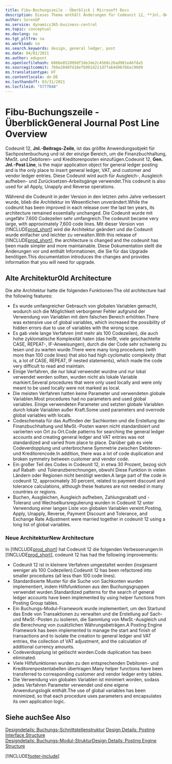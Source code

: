 ```yaml
---
title: Fibu-Buchungszeile - Überblick | Microsoft Docs
description: Dieses Thema enthält Änderungen für Codeunit 12, **Jnl.-Beitrags-Zeile**, welche das größte Anwendungsobjekt für Sachpostenbuchung ist und der einzige Bereich, um in der Finanzbuchhaltung MwSt. und Debitoren- und Kreditorenposten einzufügen.
author: SorenGP
ms.service: dynamics365-business-central
ms.topic: conceptual
ms.devlang: na
ms.tgt_pltfrm: na
ms.workload: na
ms.search.keywords: design, general ledger, post
ms.date: 04/01/2021
ms.author: edupont
ms.openlocfilehash: 6866e852899df3de3de2c4560c26ad981e46fda5
ms.sourcegitcommit: 766e2840fd16efb901d211d7fa64d96766ac99d9
ms.translationtype: HT
ms.contentlocale: de-DE
ms.lasthandoff: 03/31/2021
ms.locfileid: "5777848"
---
```

# <a name="general-journal-post-line-overview"></a><span data-ttu-id="3202b-103">Fibu-Buchungszeile - Überblick</span><span class="sxs-lookup"><span data-stu-id="3202b-103">General Journal Post Line Overview</span></span>
<span data-ttu-id="3202b-104">Codeunit 12, **Jnl.-Beitrags-Zeile**, ist das größte Anwendungsobjekt für Sachpostenbuchung und ist der einzige Bereich, um die Finanzbuchhaltung, MwSt. und Debitoren- und Kreditorenposten einzufügen.</span><span class="sxs-lookup"><span data-stu-id="3202b-104">Codeunit 12, **Gen. Jnl.-Post Line**, is the major application object for general ledger posting and is the only place to insert general ledger, VAT, and customer and vendor ledger entries.</span></span> <span data-ttu-id="3202b-105">Diese Codeunit wird auch für Ausgleich-, Ausgleich aufheben- und Zurücksetzen-Arbeitsgänge verwendet.</span><span class="sxs-lookup"><span data-stu-id="3202b-105">This codeunit is also used for all Apply, Unapply and Reverse operations.</span></span>  
  
<span data-ttu-id="3202b-106">Während die Codeunit in jeder Version in den letzten zehn Jahre verbessert wurde, blieb die Architektur im Wesentlichen unverändert.</span><span class="sxs-lookup"><span data-stu-id="3202b-106">While the codeunit has been improved in each release over the last ten years, its architecture remained essentially unchanged.</span></span> <span data-ttu-id="3202b-107">Die Codeunit wurde mit ungefähr 7.600 Codezeilen sehr umfangreich.</span><span class="sxs-lookup"><span data-stu-id="3202b-107">The codeunit became very large, with approximately 7,600 code lines.</span></span> <span data-ttu-id="3202b-108">Mit dieser Version von [!INCLUDE[prod_short](includes/prod_short.md)] wird die Architektur geändert und die Codeunit wurde einfacher und leichter zu verwalten.</span><span class="sxs-lookup"><span data-stu-id="3202b-108">With this release of [!INCLUDE[prod_short](includes/prod_short.md)], the architecture is changed and the codeunit has been made simpler and more maintainable.</span></span> <span data-ttu-id="3202b-109">Diese Dokumentation stellt die Änderungen vor und enthält Informationen, die Sie für das Upgrade benötigen.</span><span class="sxs-lookup"><span data-stu-id="3202b-109">This documentation introduces the changes and provides information that you will need for upgrade.</span></span>  
  
## <a name="old-architecture"></a><span data-ttu-id="3202b-110">Alte Architektur</span><span class="sxs-lookup"><span data-stu-id="3202b-110">Old Architecture</span></span>  
<span data-ttu-id="3202b-111">Die alte Architektur hatte die folgenden Funktionen:</span><span class="sxs-lookup"><span data-stu-id="3202b-111">The old architecture had the following features:</span></span>  
  
* <span data-ttu-id="3202b-112">Es wurde umfangreicher Gebrauch von globalen Variablen gemacht, wodurch sich die Möglichkeit verborgener Fehler aufgrund der Verwendung von Variablen mit dem falschen Bereich erhöhten.</span><span class="sxs-lookup"><span data-stu-id="3202b-112">There was extensive use of global variables, which increased the possibility of hidden errors due to use of variables with the wrong scope.</span></span>  
* <span data-ttu-id="3202b-113">Es gab viele lange Verfahren (mit mehr als 100 Codezeilen), die auch hohe zyklomatische Komplexität haten (das heißt, viele geschachtelte CASE, REPEAT-, IF-Anweisungen), durch die der Code sehr schwierig zu lesen und zu warten wurde.</span><span class="sxs-lookup"><span data-stu-id="3202b-113">There were many long procedures (with more than 100 code lines) that also had high cyclomatic complexity (that is, a lot of CASE, REPEAT, IF nested statements), which made the code very difficult to read and maintain.</span></span>  
* <span data-ttu-id="3202b-114">Einige Verfahren, die nur lokal verwendet wurdne und nur lokal verwendet werden sollten, wurden nicht als lokale Variable markiert.</span><span class="sxs-lookup"><span data-stu-id="3202b-114">Several procedures that were only used locally and were only meant to be used locally were not marked as local.</span></span>  
* <span data-ttu-id="3202b-115">Die meisten Verfahren hatten keine Parameter und verwendeten globale Variablen.</span><span class="sxs-lookup"><span data-stu-id="3202b-115">Most procedures had no parameters and used global variables.</span></span> <span data-ttu-id="3202b-116">Einige verwendeten Parameter und setzten globale Variablen durch lokale Variablen außer Kraft.</span><span class="sxs-lookup"><span data-stu-id="3202b-116">Some used parameters and overrode global variables with locals.</span></span>  
* <span data-ttu-id="3202b-117">Codeschemata für das Auffinden der Sachkonten und die Erstellung der Finanzbuchhaltung und MwSt.-Posten waren nicht standardisiert und variierten von Ort zu Ort.</span><span class="sxs-lookup"><span data-stu-id="3202b-117">Code patterns for searching the general ledger accounts and creating general ledger and VAT entries was not standardized and varied from place to place.</span></span> <span data-ttu-id="3202b-118">Darüber gab es viele Codeverdopplung und unterbrochene Symmetrie zwischen Debitoren- und Kreditorencode.</span><span class="sxs-lookup"><span data-stu-id="3202b-118">In addition, there was a lot of code duplication and broken symmetry between customer and vendor code.</span></span>  
* <span data-ttu-id="3202b-119">Ein großer Teil des Codes in Codeunit 12, in etwa 30 Prozent, bezog sich auf Rabatt- und Toleranzberechnungen, obwohl Diese Funktion in vielen Ländern oder Regionen nicht benötigt werden.</span><span class="sxs-lookup"><span data-stu-id="3202b-119">A large part of the code in codeunit 12, approximately 30 percent, related to payment discount and tolerance calculations, although these features are not needed in many countries or regions.</span></span>  
* <span data-ttu-id="3202b-120">Buchen, Ausgleichen, Ausgleich aufheben, Zahlungsrabatt und -Toleranz und Wechselkursregulierung wurden in Codeunit 12 unter Verwendung einer langen Liste von globalen Variablen vereint.</span><span class="sxs-lookup"><span data-stu-id="3202b-120">Posting, Apply, Unapply, Reverse, Payment Discount and Tolerance, and Exchange Rate Adjustment were married together in codeunit 12 using a long list of global variables.</span></span>  
  
### <a name="new-architecture"></a><span data-ttu-id="3202b-121">Neue Architektur</span><span class="sxs-lookup"><span data-stu-id="3202b-121">New Architecture</span></span>  
<span data-ttu-id="3202b-122">In [!INCLUDE[prod_short](includes/prod_short.md)] hat Codeunit 12 die folgenden Verbesserungen:</span><span class="sxs-lookup"><span data-stu-id="3202b-122">In [!INCLUDE[prod_short](includes/prod_short.md)], codeunit 12 has had the following improvements:</span></span>  
  
* <span data-ttu-id="3202b-123">Codeunit 12 ist in kleinere Verfahren umgestaltet worden (insgesamt weniger als 100 Codezeilen).</span><span class="sxs-lookup"><span data-stu-id="3202b-123">Codeunit 12 has been refactored into smaller procedures (all less than 100 code lines).</span></span>  
* <span data-ttu-id="3202b-124">Standardisierte Muster für die Suche von Sachkonten wurden implementiert, indem Hilfsfunktionen aus den Buchungsgruppen verwendet wurden.</span><span class="sxs-lookup"><span data-stu-id="3202b-124">Standardized patterns for the search of general ledger accounts have been implemented by using helper functions from Posting Group tables.</span></span>  
* <span data-ttu-id="3202b-125">Ein Buchungs-Modul-Framework wurde implementiert, um den Startund das Ende von Transaktionen zu verwalten und die Erstellung auf Sach- und MwSt.-Posten zu isolieren, die Sammlung von MwSt.-Ausgleich und die Berechnung von zusätzlichen Währungsbeträgen.</span><span class="sxs-lookup"><span data-stu-id="3202b-125">A Posting Engine Framework has been implemented to manage the start and finish of transactions and to isolate the creation to general ledger and VAT entries, the collection of VAT adjustment, and the calculation of additional currency amounts.</span></span>  
* <span data-ttu-id="3202b-126">Codeverdopplung ist gelöscht worden.</span><span class="sxs-lookup"><span data-stu-id="3202b-126">Code duplication has been eliminated.</span></span>  
* <span data-ttu-id="3202b-127">Viele Hilfsfunktionen wurden zu den entsprechenden Debitoren- und Kreditorenpostentabellen übertragen.</span><span class="sxs-lookup"><span data-stu-id="3202b-127">Many helper functions have been transferred to corresponding customer and vendor ledger entry tables.</span></span>  
* <span data-ttu-id="3202b-128">Die Verwendung von globalen Variablen ist minimiert worden, sodass jedes Verfahren Parameter verwendet und eine eigene Anwendungslogik enthält.</span><span class="sxs-lookup"><span data-stu-id="3202b-128">The use of global variables has been minimized, so that each procedure uses parameters and encapsulates its own application logic.</span></span>  
  
## <a name="see-also"></a><span data-ttu-id="3202b-129">Siehe auch</span><span class="sxs-lookup"><span data-stu-id="3202b-129">See Also</span></span>  
<span data-ttu-id="3202b-130">[Designdetails: Buchungs-Schnittstellenstruktur](design-details-posting-interface-structure.md) </span><span class="sxs-lookup"><span data-stu-id="3202b-130">[Design Details: Posting Interface Structure](design-details-posting-interface-structure.md) </span></span>  
[<span data-ttu-id="3202b-131">Designdetails: Buchungs-Modul-Struktur</span><span class="sxs-lookup"><span data-stu-id="3202b-131">Design Details: Posting Engine Structure</span></span>](design-details-posting-engine-structure.md)


[!INCLUDE[footer-include](includes/footer-banner.md)]